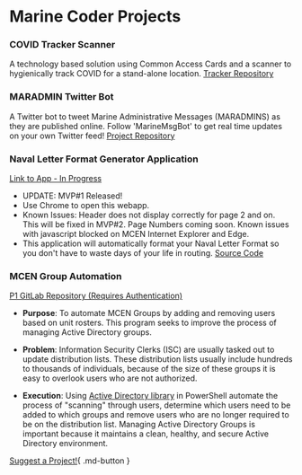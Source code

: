 # Marine Coder Projects

### COVID Tracker Scanner
A technology based solution using Common Access Cards and a scanner to hygienically track COVID for a stand-alone location.
[Tracker Repository](https://github.com/marinecoders/covid_tracker_scanner)

### MARADMIN Twitter Bot
A Twitter bot to tweet Marine Administrative Messages (MARADMINS) as they are published online.  Follow 'MarineMsgBot' to get real time updates on your own Twitter feed!
[Project Repository](https://github.com/marinecoders/maradminsTwitterBot)

### Naval Letter Format Generator Application
[Link to App - In Progress](/navalletter)

  * UPDATE: MVP#1 Released!
  * Use Chrome to open this webapp.
  * Known Issues: Header does not display correctly for page 2 and on. This will be fixed in MVP#2. Page Numbers coming soon. Known issues with javascript blocked on MCEN Internet Explorer and Edge.
  * This application will automatically format your Naval Letter Format so you don't have to waste days of your life in routing. [Source Code](https://github.com/marinecoders/marines.dev)


### MCEN Group Automation
[P1 GitLab Repository \(Requires Authentication\)](https://code.il2.dso.mil/marine-coders/mcen-group-automation)

  * **Purpose**: To automate MCEN Groups by adding and removing users based on unit rosters. This program seeks to improve the process of managing Active Directory groups.

  * **Problem**: Information Security Clerks (ISC) are usually tasked out to update distribution lists. These distribution lists usually include hundreds to thousands of individuals, because of the size of these groups it is easy to overlook users who are not authorized.

  * **Execution**: Using [Active Directory library](https://docs.microsoft.com/en-us/powershell/module/addsadministration/?view=windowsserver2019-ps) in PowerShell automate the process of "scanning" through users, determine which users need to be added to which groups and remove users who are no longer required to be on the distribution list. Managing Active Directory Groups is important because it maintains a clean, healthy, and secure Active Directory environment.

[Suggest a Project!](https://github.com/marinecoders/marines.dev/issues/new?assignees=&labels=project+suggestion&template=project-request.md&title=){ .md-button }